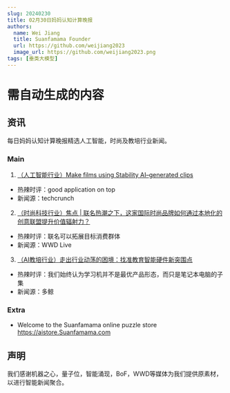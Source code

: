 ```yaml
---
slug: 20240230
title: 02月30日妈妈认知计算晚报
authors:
  name: Wei Jiang
  title: Suanfamama Founder
  url: https://github.com/weijiang2023
  image_url: https://github.com/weijiang2023.png
tags: [垂类大模型]
---
```


# 需自动生成的内容
## 资讯
每日妈妈认知计算晚报精选人工智能，时尚及教培行业新闻。

### Main

1. [（人工智能行业）Make films using Stability AI–generated clips](https://techcrunch.com/2024/02/28/morph-studio-lets-you-make-flims-using-stability-ai-generated-clips/)
* 热辣时评：good application on top
* 新闻源：techcrunch

2. [（时尚科技行业）焦点 | 联名热潮之下，这家国际时尚品牌如何通过本地化的创意联盟提升价值辐射力？](https://mp.weixin.qq.com/s/FfRoPIFVs9fT-9CQeWCx4g)
* 热辣时评：联名可以拓展目标消费群体
* 新闻源：WWD Live

3. [（AI教培行业）走出行业动荡的困境：找准教育智能硬件新突围点](https://mp.weixin.qq.com/s/aHg0i2qtvdvYSyJrHTAP4g)
* 热辣时评：我们始终认为学习机并不是最优产品形态，而只是笔记本电脑的子集
* 新闻源：多鲸

### Extra
* Welcome to the Suanfamama online puzzle store https://aistore.Suanfamama.com

## 声明

我们感谢机器之心，量子位，智能涌现，BoF，WWD等媒体为我们提供原素材，以进行智能新闻聚合。
